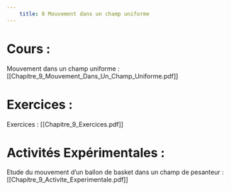 ```yaml
---
	title: 8 Mouvement dans un champ uniforme
---
```

# Cours :
Mouvement dans un champ uniforme : [[Chapitre_9_Mouvement_Dans_Un_Champ_Uniforme.pdf]]

# Exercices :
Exercices : [[Chapitre_9_Exercices.pdf]]

# Activités Expérimentales :
Etude du mouvement d’un ballon de basket dans un champ de pesanteur : [[Chapitre_9_Activite_Experimentale.pdf]]